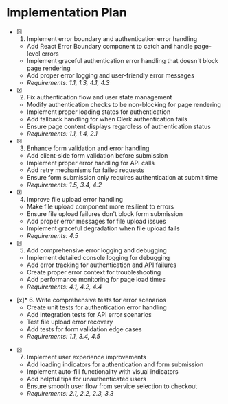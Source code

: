 # Implementation Plan

- [x] 1. Implement error boundary and authentication error handling
  - Add React Error Boundary component to catch and handle page-level errors
  - Implement graceful authentication error handling that doesn't block page rendering
  - Add proper error logging and user-friendly error messages
  - _Requirements: 1.1, 1.3, 4.1, 4.3_

- [x] 2. Fix authentication flow and user state management
  - Modify authentication checks to be non-blocking for page rendering
  - Implement proper loading states for authentication
  - Add fallback handling for when Clerk authentication fails
  - Ensure page content displays regardless of authentication status
  - _Requirements: 1.1, 1.4, 2.1_

- [x] 3. Enhance form validation and error handling
  - Add client-side form validation before submission
  - Implement proper error handling for API calls
  - Add retry mechanisms for failed requests
  - Ensure form submission only requires authentication at submit time
  - _Requirements: 1.5, 3.4, 4.2_

- [x] 4. Improve file upload error handling
  - Make file upload component more resilient to errors
  - Ensure file upload failures don't block form submission
  - Add proper error messages for file upload issues
  - Implement graceful degradation when file upload fails
  - _Requirements: 4.5_

- [x] 5. Add comprehensive error logging and debugging
  - Implement detailed console logging for debugging
  - Add error tracking for authentication and API failures
  - Create proper error context for troubleshooting
  - Add performance monitoring for page load times
  - _Requirements: 4.1, 4.2, 4.4_

- [x]\* 6. Write comprehensive tests for error scenarios
  - Create unit tests for authentication error handling
  - Add integration tests for API error scenarios
  - Test file upload error recovery
  - Add tests for form validation edge cases
  - _Requirements: 1.1, 3.4, 4.5_

- [x] 7. Implement user experience improvements
  - Add loading indicators for authentication and form submission
  - Implement auto-fill functionality with visual indicators
  - Add helpful tips for unauthenticated users
  - Ensure smooth user flow from service selection to checkout
  - _Requirements: 2.1, 2.2, 2.3, 3.3_

